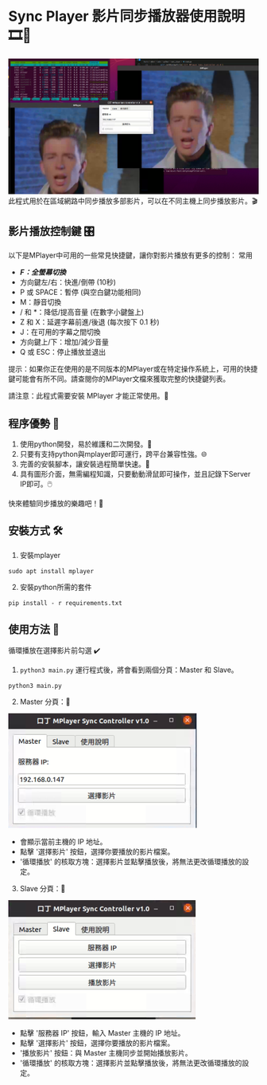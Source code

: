 # Sync Player 影片同步播放器使用說明 🎞️🔄

![demo](https://github.com/Oliver0804/sync_player/blob/main/%E6%88%AA%E5%9C%96%202023-08-03%20%E4%B8%8A%E5%8D%8812.10.35.png)
此程式用於在區域網路中同步播放多部影片，可以在不同主機上同步播放影片。🎬

## 影片播放控制鍵 🎛️


以下是MPlayer中可用的一些常見快捷鍵，讓你對影片播放有更多的控制：
常用
- ***F：全螢幕切換***
- 方向鍵左/右：快進/倒帶 (10秒)
- P 或 SPACE：暫停 (與空白鍵功能相同)
- M：靜音切換
- / 和 *：降低/提高音量 (在數字小鍵盤上)
- Z 和 X：延遲字幕前進/後退 (每次按下 0.1 秒)
- J：在可用的字幕之間切換
- 方向鍵上/下：增加/減少音量
- Q 或 ESC：停止播放並退出

提示：如果你正在使用的是不同版本的MPlayer或在特定操作系統上，可用的快捷鍵可能會有所不同。請查閱你的MPlayer文檔來獲取完整的快捷鍵列表。

請注意：此程式需要安裝 MPlayer 才能正常使用。📌

## 程序優勢 🌟
1. 使用python開發，易於維護和二次開發。🐍
2. 只要有支持python與mplayer即可運行，跨平台兼容性強。🌐
3. 完善的安裝腳本，讓安裝過程簡單快速。📜
4. 具有圖形介面，無需編程知識，只要動動滑鼠即可操作，並且記錄下Server IP即可。🖱️

快來體驗同步播放的樂趣吧！🎉

## 安裝方式 🛠️

1. 安裝mplayer
```
sudo apt install mplayer
```

2. 安裝python所需的套件
```
pip install - r requirements.txt
```

## 使用方法 📖

循環播放在選擇影片前勾選 ✔️

1. `python3 main.py` 運行程式後，將會看到兩個分頁：Master 和 Slave。

```
python3 main.py
```

2. Master 分頁：🔗

![demo](https://github.com/Oliver0804/sync_player/blob/main/%E6%88%AA%E5%9C%96%202023-08-03%20%E4%B8%8A%E5%8D%8812.10.47.png)

   - 會顯示當前主機的 IP 地址。
   - 點擊 '選擇影片' 按鈕，選擇你要播放的影片檔案。
   - '循環播放' 的核取方塊：選擇影片並點擊播放後，將無法更改循環播放的設定。

3. Slave 分頁：🔗

![demo](https://github.com/Oliver0804/sync_player/blob/main/%E6%88%AA%E5%9C%96%202023-08-03%20%E4%B8%8A%E5%8D%8812.11.22.png)

   - 點擊 '服務器 IP' 按鈕，輸入 Master 主機的 IP 地址。
   - 點擊 '選擇影片' 按鈕，選擇你要播放的影片檔案。
   - '播放影片' 按鈕：與 Master 主機同步並開始播放影片。
   - '循環播放' 的核取方塊：選擇影片並點擊播放後，將無法更改循環播放的設定。

